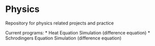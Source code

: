 # Physics

Repository for physics related projects and practice

Current programs:
	* Heat Equation Simulation (difference equation)
	* Schrodingers Equation Simulation (difference equation)
